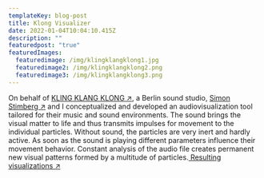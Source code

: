 ```yaml
---
templateKey: blog-post
title: Klong Visualizer
date: 2022-01-04T10:04:10.415Z
description: ""
featuredpost: "true"
featuredImages:
  featuredimage: /img/klingklangklong1.jpg
  featuredimage2: /img/klingklangklong2.png
  featuredimage3: /img/klingklangklong3.png
---
```

On behalf of [KLING KLANG KLONG ↗](https://www.klingklangklong.com/), a Berlin sound studio,  [Simon Stimberg ↗](http://simonstimberg.de/) and I conceptualized and developed an audiovisualization tool tailored for their music and sound environments. The sound brings the visual matter to life and thus transmits impulses for movement to the individual particles. Without sound, the particles are very inert and hardly active. As soon as the sound is playing different parameters influence their movement behavior. Constant analysis of the audio file creates permanent new visual patterns formed by a multitude of particles.[ Resulting visualizations ↗](https://www.instagram.com/p/CZ9XvVqrPtY/?utm_source=ig_web_copy_link&igshid=MzRlODBiNWFlZA==)
